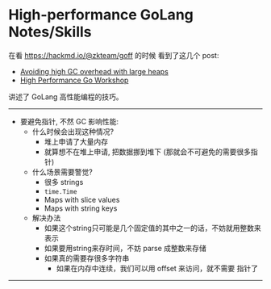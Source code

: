 # High-performance GoLang Notes/Skills

在看 https://hackmd.io/@zkteam/goff 的时候 看到了这几个 post:

+ [Avoiding high GC overhead with large heaps](https://blog.gopheracademy.com/advent-2018/avoid-gc-overhead-large-heaps/)
+ [High Performance Go Workshop](https://dave.cheney.net/high-performance-go-workshop/gophercon-2019.html)

讲述了 GoLang 高性能编程的技巧。

---

+ 要避免指针, 不然 GC 影响性能:
    * 什么时候会出现这种情况?
        - 堆上申请了大量内存
        - 就算想不在堆上申请, 把数据挪到堆下 (那就会不可避免的需要很多指针)
    * 什么场景需要警觉?
        - 很多 strings
        - `time.Time`
        - Maps with slice values
        - Maps with string keys
    * 解决办法
        - 如果这个string只可能是几个固定值的其中之一的话，不妨就用整数来表示
        - 如果要用string来存时间，不妨 parse 成整数来存储
        - 如果真的需要存很多字符串
            + 如果在内存中连续，我们可以用 offset 来访问，就不需要 指针了

---

